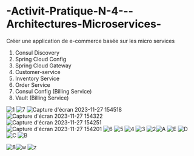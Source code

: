 # -Activit-Pratique-N-4---Architectures-Microservices-
Créer une application de e-commerce basée sur les micro services
1. Consul Discovery
2. Spring Cloud Config
3. Spring Cloud Gateway
4. Customer-service
5. Inventory Service
6. Order Service
7. Consul Config (Billing Service)
8. Vault (Billing Service)
   


![1](https://github.com/Younesssemlali/-Activit-Pratique-N-4---Architectures-Microservices-/assets/101253650/f1f87cde-9a5f-4b29-9838-70f60a42332f)
![7](https://github.com/Younesssemlali/-Activit-Pratique-N-4---Architectures-Microservices-/assets/101253650/730878ab-114d-49ed-a45f-6e1744ae99ea)
![Capture d'écran 2023-11-27 154518](https://github.com/Younesssemlali/-Activit-Pratique-N-4---Architectures-Microservices-/assets/101253650/aea51d84-d415-4bc9-b66e-cd5145df2fe4)
![Capture d'écran 2023-11-27 154322](https://github.com/Younesssemlali/-Activit-Pratique-N-4---Architectures-Microservices-/assets/101253650/0f729fb7-b5c3-497a-a631-9b62be0d1ba5)
![Capture d'écran 2023-11-27 154251](https://github.com/Younesssemlali/-Activit-Pratique-N-4---Architectures-Microservices-/assets/101253650/05347c7e-5930-43b5-8545-5609a3b5cf49)
![Capture d'écran 2023-11-27 154201](https://github.com/Younesssemlali/-Activit-Pratique-N-4---Architectures-Microservices-/assets/101253650/3ec166ce-6c7b-4cca-b85f-733888dbf210)
![6](https://github.com/Younesssemlali/-Activit-Pratique-N-4---Architectures-Microservices-/assets/101253650/91073a51-80e9-4c1f-96d5-8f52e84b3b63)
![5](https://github.com/Younesssemlali/-Activit-Pratique-N-4---Architectures-Microservices-/assets/101253650/86ee6135-8f37-486e-9ffd-c5bd6654b3fa)
![4](https://github.com/Younesssemlali/-Activit-Pratique-N-4---Architectures-Microservices-/assets/101253650/65de9d9f-b701-4962-8744-dbfb38260168)
![3](https://github.com/Younesssemlali/-Activit-Pratique-N-4---Architectures-Microservices-/assets/101253650/43dff714-b1e3-4c25-b4da-902eee9cd386)
![2](https://github.com/Younesssemlali/-Activit-Pratique-N-4---Architectures-Microservices-/assets/101253650/faa6b460-9611-4ca5-aada-50dc842411c1)![A](https://github.com/Younesssemlali/-Activit-Pratique-N-4---Architectures-Microservices-/assets/101253650/e226fea4-072d-45ba-ba82-37389cc43144)
![E](https://github.com/Younesssemlali/-Activit-Pratique-N-4---Architectures-Microservices-/assets/101253650/78c5341e-b3b3-4a2b-b683-b77eaea76369)
![D](https://github.com/Younesssemlali/-Activit-Pratique-N-4---Architectures-Microservices-/assets/101253650/b0d7471b-86d3-499e-80a9-323e68a64e9f)
![C](https://github.com/Younesssemlali/-Activit-Pratique-N-4---Architectures-Microservices-/assets/101253650/2240fdd3-a391-4041-b0fe-d9baed6a0768)
![B](https://github.com/Younesssemlali/-Activit-Pratique-N-4---Architectures-Microservices-/assets/101253650/bb79807a-761b-47a6-a2cf-233ac9b91a4a)

![8](https://github.com/Younesssemlali/-Activit-Pratique-N-4---Architectures-Microservices-/assets/101253650/0064c9cb-dd91-498f-b90f-b814e866ae29)![w](https://github.com/Younesssemlali/-Activit-Pratique-N-4---Architectures-Microservices-/assets/101253650/1f2d8a7b-6164-44ac-9503-5ef9f06d155f)
![z](https://github.com/Younesssemlali/-Activit-Pratique-N-4---Architectures-Microservices-/assets/101253650/3ef4e88a-9a5b-4da5-be7c-530d96799760)


